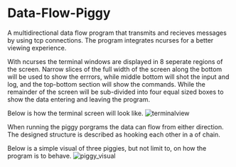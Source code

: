 # Data-Flow-Piggy

A multidirectional data flow program that transmits and recieves messages by using tcp connections. The program integrates ncurses for a better viewing experience. 

With ncurses the terminal windows are displayed in 8 seperate regions of the screen. Narrow slices of the full width of the screen along the bottom will be used to show the errrors, while middle bottom will shot the input and log, and the top-bottom section will show the commands. While the remainder of the screen will be sub-divided into four equal sized boxes to show the data entering and leaving the program. 

Below is how the terminal screen will look like.
![terminalview](https://user-images.githubusercontent.com/30418138/31292292-b9e90988-aa87-11e7-8cfd-64db3f11ac09.png)


When running the piggy porgrams the data can flow from either direction. The designed structure is described as hooking each other in a of chain. 

Below is a simple visual of three piggies, but not limit to, on how the program is to behave.
![piggy_visual](https://user-images.githubusercontent.com/30418138/31292741-670207f4-aa89-11e7-9be9-a258bfb4b4e8.png)

